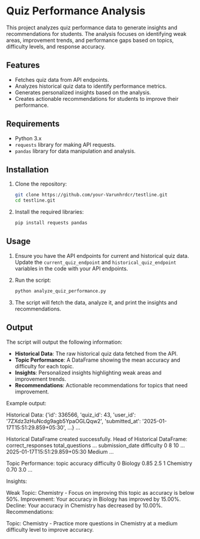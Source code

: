 # Quiz Performance Analysis

This project analyzes quiz performance data to generate insights and recommendations for students. The analysis focuses on identifying weak areas, improvement trends, and performance gaps based on topics, difficulty levels, and response accuracy.

## Features
- Fetches quiz data from API endpoints.
- Analyzes historical quiz data to identify performance metrics.
- Generates personalized insights based on the analysis.
- Creates actionable recommendations for students to improve their performance.

## Requirements

- Python 3.x
- `requests` library for making API requests.
- `pandas` library for data manipulation and analysis.

## Installation

1. Clone the repository:

    ```sh
    git clone https://github.com/your-Varunhrdcr/testline.git
    cd testline.git
    ```

2. Install the required libraries:

    ```sh
    pip install requests pandas
    ```

## Usage

1. Ensure you have the API endpoints for current and historical quiz data. Update the `current_quiz_endpoint` and `historical_quiz_endpoint` variables in the code with your API endpoints.

2. Run the script:

    ```sh
    python analyze_quiz_performance.py
    ```

3. The script will fetch the data, analyze it, and print the insights and recommendations.

## Output

The script will output the following information:

- **Historical Data**: The raw historical quiz data fetched from the API.
- **Topic Performance**: A DataFrame showing the mean accuracy and difficulty for each topic.
- **Insights**: Personalized insights highlighting weak areas and improvement trends.
- **Recommendations**: Actionable recommendations for topics that need improvement.

Example output:

Historical Data:
{'id': 336566, 'quiz_id': 43, 'user_id': '7ZXdz3zHuNcdg9agb5YpaOGLQqw2', 'submitted_at': '2025-01-17T15:51:29.859+05:30', ...}
...

Historical DataFrame created successfully.
Head of Historical DataFrame:
correct_responses  total_questions  ...  submission_date  difficulty
0                  8               10  ...  2025-01-17T15:51:29.859+05:30  Medium
...

Topic Performance:
topic  accuracy  difficulty
0  Biology      0.85       2.5
1  Chemistry   0.70       3.0
...

Insights:

Weak Topic: Chemistry - Focus on improving this topic as accuracy is below 50%.
Improvement: Your accuracy in Biology has improved by 15.00%.
Decline: Your accuracy in Chemistry has decreased by 10.00%.
Recommendations:

Topic: Chemistry - Practice more questions in Chemistry at a medium difficulty level to improve accuracy.
